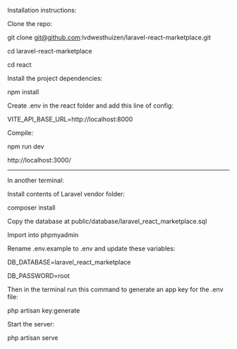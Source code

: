 Installation instructions:

Clone the repo:

git clone git@github.com:lvdwesthuizen/laravel-react-marketplace.git

cd laravel-react-marketplace

cd react

Install the project dependencies:

npm install

Create .env in the react folder and add this line of config: 

VITE_API_BASE_URL=http://localhost:8000

Compile:

npm run dev

http://localhost:3000/

****

In another terminal: 

Install contents of Laravel vendor folder:

composer install

Copy the database at public/database/laravel_react_marketplace.sql

Import into phpmyadmin

Rename .env.example to .env and update these variables:

DB_DATABASE=laravel_react_marketplace

DB_PASSWORD=root

Then in the terminal run this command to generate an app key for the .env file:

php artisan key:generate

Start the server:

php artisan serve

